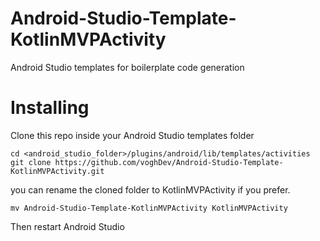 # Android-Studio-Template-KotlinMVPActivity

Android Studio templates for boilerplate code generation

# Installing

Clone this repo inside your Android Studio templates folder

    cd <android_studio_folder>/plugins/android/lib/templates/activities
    git clone https://github.com/voghDev/Android-Studio-Template-KotlinMVPActivity.git

you can rename the cloned folder to KotlinMVPActivity if you prefer.

    mv Android-Studio-Template-KotlinMVPActivity KotlinMVPActivity

Then restart Android Studio
